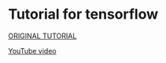 # Tutorial for tensorflow

[ORIGINAL TUTORIAL](https://github.com/Hvass-Labs/TensorFlow-Tutorials)

[YouTube video](https://www.youtube.com/playlist?list=PL9Hr9sNUjfsmEu1ZniY0XpHSzl5uihcXZ)
